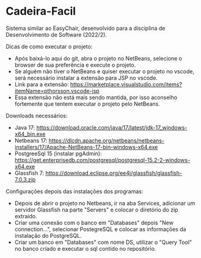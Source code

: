 # Cadeira-Facil
Sistema similar ao EasyChair, desenvolvido para a disciplina de Desenvolvimento de Software (2022/2).



Dicas de como executar o projeto:
- Após baixá-lo aqui do git, abra o projeto no NetBeans, selecione o browser de sua preferência e execute o projeto.
- Se alguém não tiver o NetBeans e quiser executar o projeto no vscode, será necessário instalar a extensão para JSP no vscode.
- Link para a extensão: https://marketplace.visualstudio.com/items?itemName=pthorsson.vscode-jsp
- Essa extensão não está mais sendo mantida, por isso aconselho fortemente que tentem executar o projeto pelo NetBeans.


Downloads necessários:
- Java 17: https://download.oracle.com/java/17/latest/jdk-17_windows-x64_bin.exe
- Netbeans 17: https://dlcdn.apache.org/netbeans/netbeans-installers/17/Apache-NetBeans-17-bin-windows-x64.exe
- PostgreeSql 15 (instalar pgAdmin): https://get.enterprisedb.com/postgresql/postgresql-15.2-2-windows-x64.exe
- Glassfish 7: https://download.eclipse.org/ee4j/glassfish/glassfish-7.0.3.zip


Configurações depois das instalações dos programas:
- Depois de abrir o projeto no Netbeans, ir na aba Services, adicionar um servidor Glassfish na parte "Servers" e colocar o diretório do zip extraído.
- Criar uma conexão com o banco em "Databases" depois "New connection...", selecionar PostegreSQL e colocar as informações da instalação do PostgreSQL.
- Criar um banco em "Databases" com nome DS, utilizar o "Query Tool" no banco criado e executar o sql contido no repositório.
